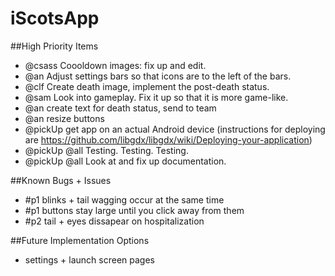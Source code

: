 # iScotsApp

##High Priority Items

* @csass Coooldown images: fix up and edit.
* @an Adjust settings bars so that icons are to the left of the bars.
* @clf Create death image, implement the post-death status.
* @sam Look into gameplay. Fix it up so that it is more game-like.
* @an create text for death status, send to team
* @an resize buttons
* @pickUp get app on an actual Android device (instructions for deploying are https://github.com/libgdx/libgdx/wiki/Deploying-your-application)
* @pickUp @all Testing. Testing. Testing.
* @pickUp @all Look at and fix up documentation.

##Known Bugs + Issues
* #p1 blinks + tail wagging occur at the same time
* #p1 buttons stay large until you click away from them
* #p2 tail + eyes dissapear on hospitalization

##Future Implementation Options
* settings + launch screen pages
